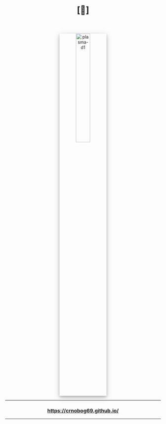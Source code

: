 # <p align="center">[🔻]</p>
 
<br>

<p align="center">
  <img src="https://github.com/user-attachments/assets/fc155b50-bbc8-4504-90e6-b095ea909338" width="30%" alt="plasma-d1" style="box-shadow: 0 4px 8px 0 rgba(0, 0, 0, 0.2), 0 6px 20px 0 rgba(0, 0, 0, 0.19);">
</p>

---

### <p align="center"><a href="https://crnobog69.github.io/">https://crnobog69.github.io/</a></p>

---

